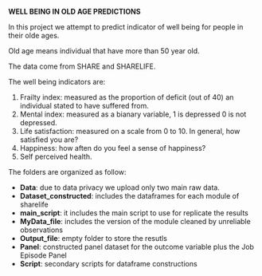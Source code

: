 **WELL BEING IN OLD AGE PREDICTIONS**

In this project we attempt to predict indicator of well being for people in their olde ages.

Old age means individual that have more than 50 year old. 

The data come from SHARE and SHARELIFE. 

The well being indicators are: 
 1. Frailty index: measured as the proportion of deficit (out of 40) an individual stated to have suffered from.
 2. Mental index: measured as a bianary variable, 1 is depressed 0 is not depressed.
 3. Life satisfaction:  measured on a scale from 0 to 10. In general, how satisfied you are? 
 4. Happiness: how aften do you feel a sense of happiness? 
 5. Self perceived health. 

The folders are organized as follow:

 * **Data**: due to data privacy we upload only two main raw data.
 * **Dataset_constructed**: includes the dataframes for each module of sharelife
 * **main_script**: it includes the main script to use for replicate the results
 * **MyData_file**: includes the version of the module cleaned by unreliable observations
 * **Output_file**: empty folder to store the resutls
 * **Panel**: constructed panel dataset for the outcome variable plus the Job Episode Panel
 * **Script**: secondary scripts for dataframe constructions